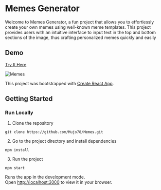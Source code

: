 # Memes Generator

Welcome to Memes Generator, a fun project that allows you to effortlessly create your own memes using well-known meme templates. This project provides users with an intuitive interface to input text in the top and bottom sections of the image, thus crafting personalized memes quickly and easily

## Demo

[Try It Here](https://memes-generator-mujo78.netlify.app/)

![Memes](https://github.com/Mujo78/Memes/assets/96636536/6861b955-8116-4cb0-9e5f-499a960bc53d)

This project was bootstrapped with [Create React App](https://github.com/facebook/create-react-app).

## Getting Started

### Run Locally

1. Clone the repository

```
git clone https://github.com/Mujo78/Memes.git
```

2. Go to the project directory and install dependencies
```
npm install
```

3. Run the project
```
npm start
```

Runs the app in the development mode.\
Open [http://localhost:3000](http://localhost:3000) to view it in your browser.
